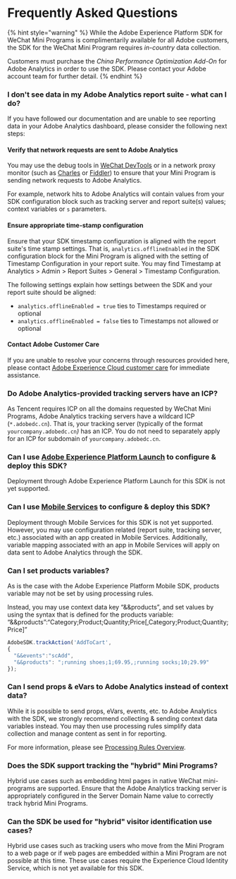 # Frequently Asked Questions

{% hint style="warning" %}
While the Adobe Experience Platform SDK for WeChat Mini Programs is complimentarily available for all Adobe customers, the SDK for the WeChat Mini Program requires _in-country_ data collection.

Customers must purchase the _China Performance Optimization Add-On_ for Adobe Analytics in order to use the SDK. Please contact your Adobe account team for further detail.
{% endhint %}

### I don't see data in my Adobe Analytics report suite - what can I do?

If you have followed our documentation and are unable to see reporting data in your Adobe Analytics dashboard, please consider the following next steps:

#### Verify that network requests are sent to Adobe Analytics

You may use the debug tools in [WeChat DevTools](https://developers.weixin.qq.com/miniprogram/en/dev/devtools/devtools.html) or in a network proxy monitor \(such as [Charles](https://www.charlesproxy.com/) or [Fiddler](https://www.telerik.com/fiddler)\) to ensure that your Mini Program is sending network requests to Adobe Analytics.

For example, network hits to Adobe Analytics will contain values from your SDK configuration block such as tracking server and report suite\(s\) values; context variables or `s` parameters.

#### Ensure appropriate time-stamp configuration

Ensure that your SDK timestamp configuration is aligned with the report suite's time stamp settings. That is, `analytics.offlineEnabled` in the SDK configuration block for the Mini Program is aligned with the setting of Timestamp Configuration in your report suite. You may find Timestamp at  Analytics &gt; Admin &gt; Report Suites &gt; General &gt; Timestamp Configuration.

The following settings explain how settings between the SDK and your report suite should be aligned:

* `analytics.offlineEnabled = true` ties to Timestamps required or optional
* `analytics.offlineEnabled = false` ties to Timestamps not allowed or optional       

#### Contact Adobe Customer Care

If you are unable to resolve your concerns through resources provided here, please contact [Adobe Experience Cloud customer care](https://helpx.adobe.com/contact/enterprise-support.ec.html) for immediate assistance.

### Do Adobe Analytics-provided tracking servers have an ICP?

As Tencent requires ICP on all the domains requested by WeChat Mini Programs, Adobe Analytics tracking servers have a wildcard ICP \(`*.adobedc.cn`\). That is, your tracking server \(typically of the format `yourcompany.adobedc.cn`_\)_ has an ICP. You do not need to separately apply for an ICP for subdomain of `yourcompany.adobedc.cn`.

### Can I use [Adobe Experience Platform Launch](https://launch.adobe.com) to configure & deploy this SDK?

Deployment through Adobe Experience Platform Launch for this SDK is not yet supported.

### Can I use [Mobile Services](https://mobilemarketing.adobe.com) to configure & deploy this SDK?

Deployment through Mobile Services for this SDK is not yet supported. However, you may use configuration related \(report suite, tracking server, etc.\) associated with an app created in Mobile Services. Additionally, variable mapping associated with an app in Mobile Services will apply on data sent to Adobe Analytics through the SDK.

### Can I set products variables?

As is the case with the Adobe Experience Platform Mobile SDK, products variable may not be set by using processing rules.

Instead,  you may use context data key “&&products”, and set values by using the syntax that is defined for the products variable: “&&products”:“Category;Product;Quantity;Price\[,Category;Product;Quantity;Price\]”

```javascript
AdobeSDK.trackAction('AddToCart',
{
  "&&events":"scAdd",
  "&&products": ";running shoes;1;69.95,;running socks;10;29.99"
});
```

### Can I send props & eVars to Adobe Analytics instead of context data?

While it is possible to send props, eVars, events, etc. to Adobe Analytics with the SDK, we strongly recommend collecting & sending context data variables instead. You may then use processing rules simplify data collection and manage content as sent in for reporting.

For more information, please see [Processing Rules Overview](https://docs.adobe.com/content/help/en/analytics/admin/admin-tools/processing-rules/processing-rules.html).

### Does the SDK support tracking the "hybrid" Mini Programs?

Hybrid use cases such as embedding html pages in native WeChat mini-programs are supported. Ensure that the Adobe Analytics tracking server is appropriately configured in the Server Domain Name value to correctly track hybrid Mini Programs.

### Can the SDK be used for "hybrid" visitor identification use cases?

Hybrid use cases such as tracking users who move from the Mini Program to a web page or if web pages are embedded within a Mini Program are not possible at this time. These use cases require the Experience Cloud Identity Service, which is not yet available for this SDK.

